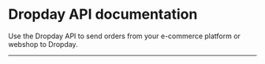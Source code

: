 # Dropday API documentation

Use the Dropday API to send orders from your e-commerce platform or webshop to Dropday. 

---



